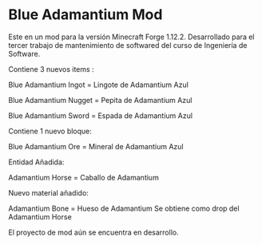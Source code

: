 # Blue Adamantium Mod
Este en un mod para la versión Minecraft Forge 1.12.2. Desarrollado para el tercer trabajo de mantenimiento de softwared del curso de  Ingeniería de Software.

Contiene 3 nuevos items :

Blue Adamantium Ingot = Lingote de Adamantium Azul

Blue Adamantium Nugget = Pepita de Adamantium Azul

Blue Adamantium Sword = Espada de Adamantium Azul


Contiene 1 nuevo bloque:

Blue Adamantium Ore = Mineral de Adamantium Azul


Entidad Añadida:

Adamantium Horse = Caballo de Adamantium

Nuevo material añadido:

Adamantium Bone = Hueso de Adamantium 
Se obtiene como drop del Adamantium Horse

El proyecto de mod aún se encuentra en desarrollo.





